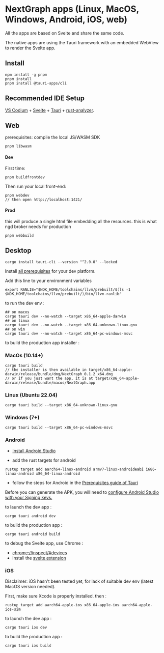 # NextGraph apps (Linux, MacOS, Windows, Android, iOS, web)

All the apps are based on Svelte and share the same code.

The native apps are using the Tauri framework with an embedded WebView to render the Svelte app.

## Install

```
npm install -g pnpm
pnpm install
pnpm install @tauri-apps/cli
```

## Recommended IDE Setup

[VS Codium](https://vscodium.com/) + [Svelte](https://marketplace.visualstudio.com/items?itemName=svelte.svelte-vscode) + [Tauri](https://marketplace.visualstudio.com/items?itemName=tauri-apps.tauri-vscode) + [rust-analyzer](https://marketplace.visualstudio.com/items?itemName=rust-lang.rust-analyzer).

## Web

prerequisites: compile the local JS/WASM SDK

```
pnpm libwasm
```

#### Dev

First time:

```
pnpm buildfrontdev
```

Then run your local front-end:

```
pnpm webdev
// then open http://localhost:1421/
```

#### Prod

this will produce a single html file embedding all the resources. this is what ngd broker needs for production

```
pnpm webbuild
```

## Desktop

```
cargo install tauri-cli --version "^2.0.0" --locked
```

Install [all prerequisites](https://tauri.app/start/prerequisites/) for your dev platform.

Add this line to your environment variables

```
export RANLIB="$NDK_HOME/toolchains/llvm/prebuilt/$(ls -1 $NDK_HOME/toolchains/llvm/prebuilt/)/bin/llvm-ranlib"
```

to run the dev env :

```
## on macos
cargo tauri dev --no-watch --target x86_64-apple-darwin
## on linux
cargo tauri dev --no-watch --target x86_64-unknown-linux-gnu
## on win
cargo tauri dev --no-watch --target x86_64-pc-windows-msvc
```

to build the production app installer :

### MacOs (10.14+)

```
cargo tauri build
// the installer is then available in target/x86_64-apple-darwin/release/bundle/dmg/NextGraph_0.1.2_x64.dmg
// or if you just want the app, it is at target/x86_64-apple-darwin/release/bundle/macos/NextGraph.app
```

### Linux (Ubuntu 22.04)

```
cargo tauri build --target x86_64-unknown-linux-gnu
```

### Windows (7+)

```
cargo tauri build --target x86_64-pc-windows-msvc
```

### Android

- [Install Android Studio](https://developer.android.com/studio)

- add the rust targets for android

```
rustup target add aarch64-linux-android armv7-linux-androideabi i686-linux-android x86_64-linux-android
```

- follow the steps for Android in the [Prerequisites guide of Tauri](https://tauri.app/start/prerequisites/#android)

Before you can generate the APK, you will need to [configure Android Studio with your Signing keys.](https://tauri.app/distribute/sign/android/)

to launch the dev app :

```
cargo tauri android dev
```

to build the production app :

```
cargo tauri android build
```

to debug the Svelte app, use Chrome :

- [chrome://inspect/#devices](chrome://inspect/#devices)
- install the [svelte extension](https://chrome.google.com/webstore/detail/svelte-devtools/ckolcbmkjpjmangdbmnkpjigpkddpogn)

### iOS

Disclaimer: iOS hasn't been tested yet, for lack of suitable dev env (latest MacOS version needed).

First, make sure Xcode is properly installed. then :

```
rustup target add aarch64-apple-ios x86_64-apple-ios aarch64-apple-ios-sim
```

to launch the dev app :

```
cargo tauri ios dev
```

to build the production app :

```
cargo tauri ios build
```
